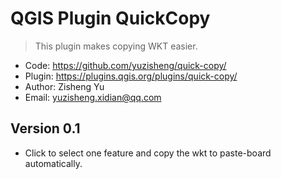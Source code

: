 # QGIS Plugin QuickCopy

> This plugin makes copying WKT easier.

+ Code: https://github.com/yuzisheng/quick-copy/
+ Plugin: https://plugins.qgis.org/plugins/quick-copy/
+ Author: Zisheng Yu
+ Email: yuzisheng.xidian@qq.com

## Version 0.1
+ Click to select one feature and copy the wkt to paste-board automatically.
